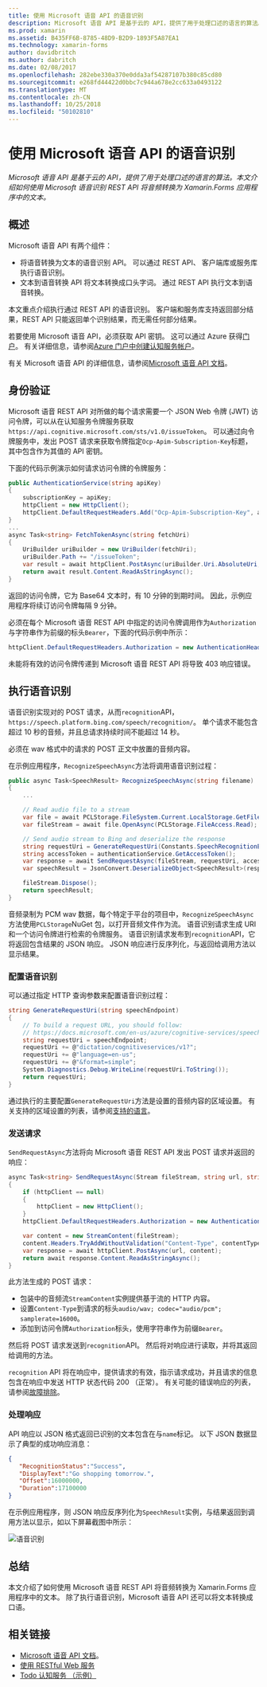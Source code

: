 ```yaml
---
title: 使用 Microsoft 语音 API 的语音识别
description: Microsoft 语音 API 是基于云的 API，提供了用于处理口述的语言的算法。 本文介绍如何使用 Microsoft 语音识别 REST API 将音频转换为 Xamarin.Forms 应用程序中的文本。
ms.prod: xamarin
ms.assetid: B435FF6B-8785-48D9-B2D9-1893F5A87EA1
ms.technology: xamarin-forms
author: davidbritch
ms.author: dabritch
ms.date: 02/08/2017
ms.openlocfilehash: 282ebe330a370e0dda3af54287107b380c85cd80
ms.sourcegitcommit: e268fd44422d0bbc7c944a678e2cc633a0493122
ms.translationtype: MT
ms.contentlocale: zh-CN
ms.lasthandoff: 10/25/2018
ms.locfileid: "50102810"
---
```

# <a name="speech-recognition-using-the-microsoft-speech-api"></a>使用 Microsoft 语音 API 的语音识别

_Microsoft 语音 API 是基于云的 API，提供了用于处理口述的语言的算法。本文介绍如何使用 Microsoft 语音识别 REST API 将音频转换为 Xamarin.Forms 应用程序中的文本。_

## <a name="overview"></a>概述

Microsoft 语音 API 有两个组件：

- 将语音转换为文本的语音识别 API。 可以通过 REST API、 客户端库或服务库执行语音识别。
- 文本到语音转换 API 将文本转换成口头字词。 通过 REST API 执行文本到语音转换。

本文重点介绍执行通过 REST API 的语音识别。 客户端和服务库支持返回部分结果，REST API 只能返回单个识别结果，而无需任何部分结果。

若要使用 Microsoft 语音 API，必须获取 API 密钥。 这可以通过 Azure 获得[门户](https://portal.azure.com/)。 有关详细信息，请参阅[Azure 门户中创建认知服务帐户](/azure/cognitive-services/cognitive-services-apis-create-account)。

有关 Microsoft 语音 API 的详细信息，请参阅[Microsoft 语音 API 文档](/azure/cognitive-services/speech/home/)。

## <a name="authentication"></a>身份验证

Microsoft 语音 REST API 对所做的每个请求需要一个 JSON Web 令牌 (JWT) 访问令牌，可以从在认知服务令牌服务获取`https://api.cognitive.microsoft.com/sts/v1.0/issueToken`。 可以通过向令牌服务中，发出 POST 请求来获取令牌指定`Ocp-Apim-Subscription-Key`标题，其中包含作为其值的 API 密钥。

下面的代码示例演示如何请求访问令牌的令牌服务：

```csharp
public AuthenticationService(string apiKey)
{
    subscriptionKey = apiKey;
    httpClient = new HttpClient();
    httpClient.DefaultRequestHeaders.Add("Ocp-Apim-Subscription-Key", apiKey);
}
...
async Task<string> FetchTokenAsync(string fetchUri)
{
    UriBuilder uriBuilder = new UriBuilder(fetchUri);
    uriBuilder.Path += "/issueToken";
    var result = await httpClient.PostAsync(uriBuilder.Uri.AbsoluteUri, null);
    return await result.Content.ReadAsStringAsync();
}
```

返回的访问令牌，它为 Base64 文本时，有 10 分钟的到期时间。 因此，示例应用程序将续订访问令牌每隔 9 分钟。

必须在每个 Microsoft 语音 REST API 中指定的访问令牌调用作为`Authorization`与字符串作为前缀的标头`Bearer`，下面的代码示例中所示：

```csharp
httpClient.DefaultRequestHeaders.Authorization = new AuthenticationHeaderValue("Bearer", bearerToken);
```

未能将有效的访问令牌传递到 Microsoft 语音 REST API 将导致 403 响应错误。

## <a name="performing-speech-recognition"></a>执行语音识别

语音识别实现对的 POST 请求，从而`recognition`API， `https://speech.platform.bing.com/speech/recognition/`。 单个请求不能包含超过 10 秒的音频，并且总请求持续时间不能超过 14 秒。

必须在 wav 格式中的请求的 POST 正文中放置的音频内容。

在示例应用程序，`RecognizeSpeechAsync`方法将调用语音识别过程：

```csharp
public async Task<SpeechResult> RecognizeSpeechAsync(string filename)
{
    ...

    // Read audio file to a stream
    var file = await PCLStorage.FileSystem.Current.LocalStorage.GetFileAsync(filename);
    var fileStream = await file.OpenAsync(PCLStorage.FileAccess.Read);

    // Send audio stream to Bing and deserialize the response
    string requestUri = GenerateRequestUri(Constants.SpeechRecognitionEndpoint);
    string accessToken = authenticationService.GetAccessToken();
    var response = await SendRequestAsync(fileStream, requestUri, accessToken, Constants.AudioContentType);
    var speechResult = JsonConvert.DeserializeObject<SpeechResult>(response);

    fileStream.Dispose();
    return speechResult;
}
```

音频录制为 PCM wav 数据，每个特定于平台的项目中，`RecognizeSpeechAsync`方法使用`PCLStorage`NuGet 包，以打开音频文件作为流。 语音识别请求生成 URI 和一个访问令牌进行检索的令牌服务。 语音识别请求发布到`recognition`API，它将返回包含结果的 JSON 响应。 JSON 响应进行反序列化，与返回给调用方法以显示结果。

### <a name="configuring-speech-recognition"></a>配置语音识别

可以通过指定 HTTP 查询参数来配置语音识别过程：

```csharp
string GenerateRequestUri(string speechEndpoint)
{
    // To build a request URL, you should follow:
    // https://docs.microsoft.com/en-us/azure/cognitive-services/speech/getstarted/getstartedrest
    string requestUri = speechEndpoint;
    requestUri += @"dictation/cognitiveservices/v1?";
    requestUri += @"language=en-us";
    requestUri += @"&format=simple";
    System.Diagnostics.Debug.WriteLine(requestUri.ToString());
    return requestUri;
}
```

通过执行的主要配置`GenerateRequestUri`方法是设置的音频内容的区域设置。 有关支持的区域设置的列表，请参阅[支持的语言](/azure/cognitive-services/speech/api-reference-rest/supportedlanguages/)。

### <a name="sending-the-request"></a>发送请求

`SendRequestAsync`方法将向 Microsoft 语音 REST API 发出 POST 请求并返回的响应：

```csharp
async Task<string> SendRequestAsync(Stream fileStream, string url, string bearerToken, string contentType)
{
    if (httpClient == null)
    {
        httpClient = new HttpClient();
    }
    httpClient.DefaultRequestHeaders.Authorization = new AuthenticationHeaderValue("Bearer", bearerToken);

    var content = new StreamContent(fileStream);
    content.Headers.TryAddWithoutValidation("Content-Type", contentType);
    var response = await httpClient.PostAsync(url, content);
    return await response.Content.ReadAsStringAsync();
}
```

此方法生成的 POST 请求：

- 包装中的音频流`StreamContent`实例提供基于流的 HTTP 内容。
- 设置`Content-Type`到请求的标头`audio/wav; codec="audio/pcm"; samplerate=16000`。
- 添加到访问令牌`Authorization`标头，使用字符串作为前缀`Bearer`。

然后将 POST 请求发送到`recognition`API。 然后将对响应进行读取，并将其返回给调用的方法。

`recognition` API 将在响应中，提供请求的有效，指示请求成功，并且请求的信息包含在响应中发送 HTTP 状态代码 200 （正常）。 有关可能的错误响应的列表，请参阅[故障排除](/azure/cognitive-services/speech/troubleshooting)。

### <a name="processing-the-response"></a>处理响应

API 响应以 JSON 格式返回已识别的文本包含在与`name`标记。 以下 JSON 数据显示了典型的成功响应消息：

```json
{  
   "RecognitionStatus":"Success",
   "DisplayText":"Go shopping tomorrow.",
   "Offset":16000000,
   "Duration":17100000
}
```

在示例应用程序，则 JSON 响应反序列化为`SpeechResult`实例，与结果返回到调用方法以显示，如以下屏幕截图中所示：

![](speech-recognition-images/speech-recognition.png "语音识别")

## <a name="summary"></a>总结

本文介绍了如何使用 Microsoft 语音 REST API 将音频转换为 Xamarin.Forms 应用程序中的文本。 除了执行语音识别，Microsoft 语音 API 还可以将文本转换成口语。

## <a name="related-links"></a>相关链接

- [Microsoft 语音 API 文档](/azure/cognitive-services/speech/home/)。
- [使用 RESTful Web 服务](~/xamarin-forms/data-cloud/consuming/rest.md)
- [Todo 认知服务 （示例）](https://developer.xamarin.com/samples/xamarin-forms/WebServices/TodoCognitiveServices/)

